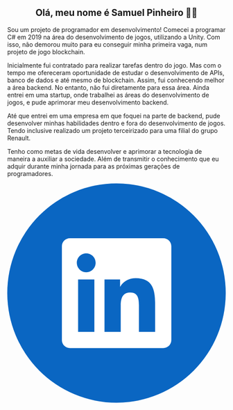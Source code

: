 <h2 align="center">Olá, meu nome é Samuel Pinheiro 👋👋</h2>

<p> Sou um projeto de programador em desenvolvimento! Comecei a programar C# em 2019 na área do desenvolvimento de jogos, utilizando a Unity. Com isso, não demorou muito para eu conseguir minha primeira vaga, num projeto de jogo blockchain.

Inicialmente fui contratado para realizar tarefas dentro do jogo. Mas com o tempo me ofereceram oportunidade de estudar o desenvolvimento de APIs, banco de dados e até mesmo de blockchain. Assim, fui conhecendo melhor a área backend.
No entanto, não fui diretamente para essa área. Ainda entrei em uma startup, onde trabalhei as áreas do desenvolvimento de jogos, e pude aprimorar meu desenvolvimento backend.

Até que entrei em uma empresa em que foquei na parte de backend, pude desenvolver minhas habilidades dentro e fora do desenvolvimento de jogos. Tendo inclusive realizado um projeto terceirizado para uma filial do grupo Renault.

Tenho como metas de vida desenvolver e aprimorar a tecnologia de maneira a auxiliar a sociedade. Além de transmitir o conhecimento que eu adquir durante minha jornada para as próximas gerações de programadores.
</p>

<p>
  <svg enable-background="new 0 0 1024 1024" viewBox="0 0 1024 1024" xmlns="http://www.w3.org/2000/svg"><circle cx="512" cy="512" fill="#0a66c2" r="512"/><path d="m693.1 693.2h-76v-119c0-28.4-.6-64.9-39.6-64.9-39.6 0-45.7 30.9-45.7 62.8v121.1h-76v-244.8h73v33.4h1c10.2-19.2 35-39.5 72-39.5 77 0 91.2 50.7 91.2 116.6zm-323-278.3c-24.5 0-44.1-19.8-44.1-44.1s19.7-44.1 44.1-44.1 44.1 19.8 44.1 44.1-19.8 44.1-44.1 44.1zm38.1 278.3h-76.2v-244.8h76.2zm322.9-437.2h-437.2c-20.9 0-37.9 16.5-37.9 37v439c0 20.4 16.9 37 37.9 37h437.1c20.9 0 38-16.5 38-37v-439c0-20.5-17.1-37-37.9-37z" fill="#fff"/></svg>
</p>
